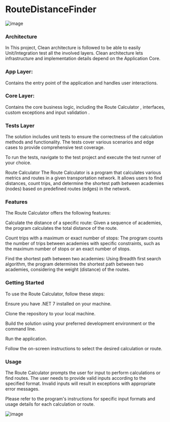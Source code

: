# RouteDistanceFinder
![image](https://github.com/sohail-shaghasi/RouteDistanceFinder/assets/10161791/a7250dd6-4cba-470a-886a-8177b839567d)

### Architecture
In This project, Clean architecture is followed to be able to easily Unit/Integration test all the involved layers. Clean architecture lets infrastructure and implementation details depend on the Application Core.

### App Layer: 
Contains the entry point of the application and handles user interactions.

### Core Layer: 
Contains the core business logic, including the Route Calculator , interfaces, custom exceptions and input validation .

### Tests Layer
The solution includes unit tests to ensure the correctness of the calculation methods and functionality. The tests cover various scenarios and edge cases to provide comprehensive test coverage.

To run the tests, navigate to the test project and execute the test runner of your choice.

Route Calculator
The Route Calculator is a program that calculates various metrics and routes in a given transportation network. It allows users to find distances, count trips, and determine the shortest path between academies (nodes) based on predefined routes (edges) in the network.

### Features
The Route Calculator offers the following features:

Calculate the distance of a specific route: Given a sequence of academies, the program calculates the total distance of the route.

Count trips with a maximum or exact number of stops: The program counts the number of trips between academies with specific constraints, such as the maximum number of stops or an exact number of stops.

Find the shortest path between two academies: Using Breadth first search algorithm, the program determines the shortest path between two academies, considering the weight (distance) of the routes.



### Getting Started
To use the Route Calculator, follow these steps:

Ensure you have .NET 7 installed on your machine.

Clone the repository to your local machine.

Build the solution using your preferred development environment or the command line.

Run the application.

Follow the on-screen instructions to select the desired calculation or route.

### Usage
The Route Calculator prompts the user for input to perform calculations or find routes. The user needs to provide valid inputs according to the specified format. Invalid inputs will result in exceptions with appropriate error messages.

Please refer to the program's instructions for specific input formats and usage details for each calculation or route.



![image](https://github.com/sohail-shaghasi/RouteDistanceFinder/assets/10161791/438b43d4-12a2-4551-9188-e8199d13ee5d)
